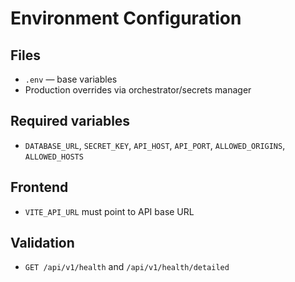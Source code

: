 # Environment Configuration

## Files
- `.env` — base variables
- Production overrides via orchestrator/secrets manager

## Required variables
- `DATABASE_URL`, `SECRET_KEY`, `API_HOST`, `API_PORT`, `ALLOWED_ORIGINS`, `ALLOWED_HOSTS`

## Frontend
- `VITE_API_URL` must point to API base URL

## Validation
- `GET /api/v1/health` and `/api/v1/health/detailed`